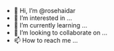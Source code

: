 - 👋 Hi, I’m @rosehaidar
- 👀 I’m interested in ...
- 🌱 I’m currently learning ...
- 💞️ I’m looking to collaborate on ...
- 📫 How to reach me ...

<!---
rosehaidar/rosehaidar is a ✨ special ✨ repository because its `README.md` (this file) appears on your GitHub profile.
You can click the Preview link to take a look at your changes.
--->
